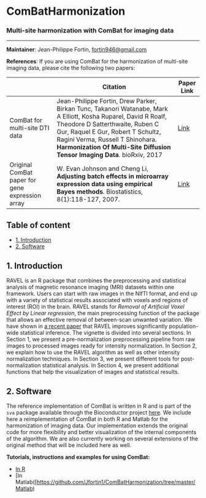 # ComBatHarmonization
### Multi-site harmonization with ComBat for imaging data

--------
**Maintainer**: Jean-Philippe Fortin, fortin946@gmail.com

**References**: If you are using ComBat for the harmonization of multi-site imaging data, please cite the following two papers:

|       | Citation     | Paper Link
| -------------  | -------------  | -------------  |
| ComBat for multi-site DTI data    | Jean-Philippe Fortin, Drew Parker, Birkan Tunc, Takanori Watanabe, Mark A Elliott, Kosha Ruparel, David R Roalf, Theodore D Satterthwaite, Ruben C Gur, Raquel E Gur, Robert T Schultz, Ragini Verma, Russell T Shinohara. **Harmonization Of Multi-Site Diffusion Tensor Imaging Data**. bioRxiv, 2017  |[Link](http://biorxiv.org/content/early/2017/03/22/116541)| 
| Original ComBat paper for gene expression array    |  W. Evan Johnson and Cheng Li, **Adjusting batch effects in microarray expression data using empirical Bayes methods**. Biostatistics, 8(1):118-127, 2007.      | [Link](https://academic.oup.com/biostatistics/article/8/1/118/252073/Adjusting-batch-effects-in-microarray-expression) |


## Table of content
- [1. Introduction](#id-section1)
- [2. Software](#id-section2)

<div id='id-section1'/>

## 1. Introduction



RAVEL is an R package that combines the preprocessing and statistical analysis of magnetic resonance imaging (MRI) datasets within one framework. Users can start with raw images in the NIfTI format, and end up with a variety of statistical results associated with voxels and regions of interest (ROI) in the brain. RAVEL stands for _Removal of Artificial Voxel Effect by Linear regression_, the main preprocessing function of the package that allows an effective removal of between-scan unwanted variation. We have shown in [a recent paper](http://www.sciencedirect.com/science/article/pii/S1053811916001452) that RAVEL improves significantly population-wide statistical inference. The vignette is divided into several sections. In Section 1, we present a pre-normalization preprocessing pipeline from raw images to processed images ready for intensity normalization. In Section 2, we explain how to use the RAVEL algorithm as well as other intensity normalization techniques. In Section 3, we present different tools for post-normalization statistical analysis. In Section 4, we present additional functions that help the visualization of images and statistical results. 


<div id='id-section2'/>

## 2. Software

The reference implementation of ComBat is written in R and is part of the `sva` package available through the Bioconductor project [here](https://bioconductor.org/packages/release/bioc/html/sva.html). We include here a reimplementation of ComBat in both R and Matlab for the harmonization of imaging data. Our implementation extends the original code for more flexibility and better visualization of the internal components of the algorithm. We are also currently working on several extensions of the original method that will be included here as well. 

**Tutorials, instructions and examples for using ComBat:**
- [In R](https://github.com/Jfortin1/ComBatHarmonization/tree/master/R)
- [In Matlab([https://github.com/Jfortin1/ComBatHarmonization/tree/master/Matlab)






